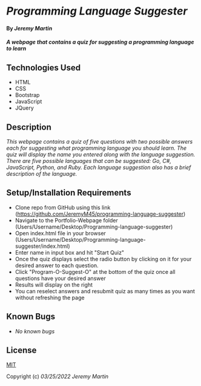 # _Programming Language Suggester_

#### By _**Jeremy Martin**_

#### _A webpage that contains a quiz for suggesting a programming language to learn_

## Technologies Used
* HTML
* CSS
* Bootstrap
* JavaScript
* JQuery

## Description
_This webpage contains a quiz of five questions with two possible answers each for suggesting what programming language you should learn. The quiz will display the name you entered along with the language suggestion. There are five possible languages that can be suggested: Go, C#, JavaScript, Python, and Ruby. Each language suggestion also has a brief description of the language._

## Setup/Installation Requirements
* Clone repo from GitHub using this link (https://github.com/JeremyM45/programming-language-suggester)
* Navigate to the Portfolio-Webpage folder
(Users/Username/Desktop/Programming-language-suggester)
* Open index.html file in your browser
(Users/Username/Desktop/Programming-language-suggester/index.html)
* Enter name in input box and hit "Start Quiz"
* Once the quiz displays select the radio button by clicking on it for your desired answer to each question.
* Click "Program-O-Suggest-O" at the bottom of the quiz once all questions have your desired answer
* Results will display on the right
* You can reselect answers and resubmit quiz as many times as you want without refreshing the page

## Known Bugs
* _No known bugs_

## License
[MIT](https://opensource.org/licenses/MIT)

Copyright (c) _03/25/2022_ _Jeremy Martin_